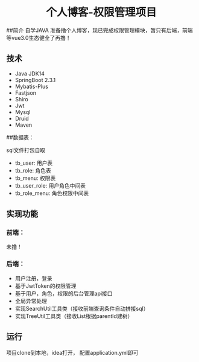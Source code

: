 <h1 align="center">个人博客-权限管理项目</h1>

##简介
自学JAVA 准备撸个人博客，现已完成权限管理模块，暂只有后端，前端等vue3.0生态健全了再撸！

## 技术
* Java JDK14
* SpringBoot 2.3.1
* Mybatis-Plus
* Fastjson
* Shiro
* Jwt
* Mysql
* Druid
* Maven

##数据表：

sql文件打包自取

* tb_user: 用户表  
* tb_role: 角色表  
* tb_menu: 权限表  
* tb_user_role: 用户角色中间表  
* tb_role_menu: 角色权限中间表  

## 实现功能
### 前端：
未撸！
### 后端：
+ 用户注册，登录
+ 基于JwtToken的权限管理
+ 基于用户，角色，权限的后台管理api接口
+ 全局异常处理
+ 实现SearchUtil工具类（接收前端查询条件自动拼接sql）
+ 实现TreeUtil工具类（接收List<Entity>根据parentId建树）

## 运行
项目clone到本地，idea打开， 配置application.yml即可